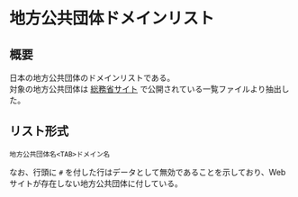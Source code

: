 # 地方公共団体ドメインリスト

## 概要

日本の地方公共団体のドメインリストである。  
対象の地方公共団体は [総務省サイト](https://www.soumu.go.jp/denshijiti/code.html) で公開されている一覧ファイルより抽出した。


## リスト形式

```
地方公共団体名<TAB>ドメイン名
```

なお、行頭に `#` を付した行はデータとして無効であることを示しており、Webサイトが存在しない地方公共団体に付している。
